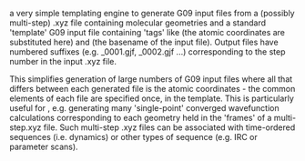  a very simple templating engine to generate G09 input files from a (possibly multi-step) .xyz file containing molecular geometries and a standard 'template' G09 input file containing 'tags' like <xyz> (the atomic coordinates are substituted here) and <name> (the basename of the input file). Output files have numbered suffixes (e.g. _0001.gjf, _0002.gjf ...) corresponding to the step number in the input .xyz file.

 
This simplifies generation of large numbers of G09 input files where all that differs between each generated file is the atomic coordinates - the common elements of each file are specified once, in the template. This is particularly useful for , e.g. generating many 'single-point' converged wavefunction calculations corresponding to each geometry held in the 'frames' of a multi-step.xyz file. Such multi-step .xyz files can be associated with time-ordered sequences (i.e. dynamics) or other types of sequence (e.g. IRC or parameter scans).


